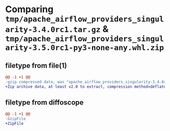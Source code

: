 # Comparing `tmp/apache_airflow_providers_singularity-3.4.0rc1.tar.gz` & `tmp/apache_airflow_providers_singularity-3.5.0rc1-py3-none-any.whl.zip`

## filetype from file(1)

```diff
@@ -1 +1 @@
-gzip compressed data, was "apache_airflow_providers_singularity-3.4.0rc1.tar", last modified: Thu Dec  7 21:10:17 2023, max compression
+Zip archive data, at least v2.0 to extract, compression method=deflate
```

## filetype from diffoscope

```diff
@@ -1 +1 @@
-GzipFile
+ZipFile
```

